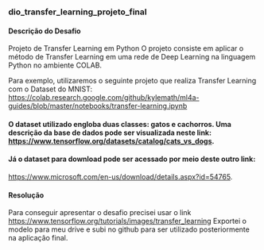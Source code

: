 ### dio_transfer_learning_projeto_final 

#### Descrição do Desafio
Projeto de Transfer Learning em Python
O projeto consiste em aplicar o método de Transfer Learning em uma rede de Deep Learning na linguagem Python no ambiente COLAB.

Para exemplo, utilizaremos o seguinte projeto que realiza Transfer Learning com o Dataset do MNIST: https://colab.research.google.com/github/kylemath/ml4a-guides/blob/master/notebooks/transfer-learning.ipynb

#### O dataset utilizado engloba duas classes: gatos e cachorros. Uma descrição da base de dados pode ser visualizada neste link: https://www.tensorflow.org/datasets/catalog/cats_vs_dogs.

#### Já o dataset para download pode ser acessado por meio deste outro link:

https://www.microsoft.com/en-us/download/details.aspx?id=54765.

#### Resolução
Para conseguir apresentar o desafio precisei usar o link https://www.tensorflow.org/tutorials/images/transfer_learning Exportei o modelo para meu drive e subi no github para ser utilizado posteriormente na aplicação final.
